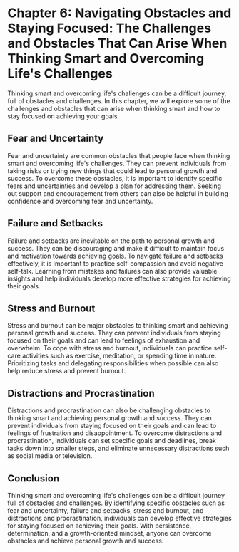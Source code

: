 Chapter 6: Navigating Obstacles and Staying Focused: The Challenges and Obstacles That Can Arise When Thinking Smart and Overcoming Life's Challenges
=====================================================================================================================================================

Thinking smart and overcoming life's challenges can be a difficult journey, full of obstacles and challenges. In this chapter, we will explore some of the challenges and obstacles that can arise when thinking smart and how to stay focused on achieving your goals.

Fear and Uncertainty
--------------------

Fear and uncertainty are common obstacles that people face when thinking smart and overcoming life's challenges. They can prevent individuals from taking risks or trying new things that could lead to personal growth and success. To overcome these obstacles, it is important to identify specific fears and uncertainties and develop a plan for addressing them. Seeking out support and encouragement from others can also be helpful in building confidence and overcoming fear and uncertainty.

Failure and Setbacks
--------------------

Failure and setbacks are inevitable on the path to personal growth and success. They can be discouraging and make it difficult to maintain focus and motivation towards achieving goals. To navigate failure and setbacks effectively, it is important to practice self-compassion and avoid negative self-talk. Learning from mistakes and failures can also provide valuable insights and help individuals develop more effective strategies for achieving their goals.

Stress and Burnout
------------------

Stress and burnout can be major obstacles to thinking smart and achieving personal growth and success. They can prevent individuals from staying focused on their goals and can lead to feelings of exhaustion and overwhelm. To cope with stress and burnout, individuals can practice self-care activities such as exercise, meditation, or spending time in nature. Prioritizing tasks and delegating responsibilities when possible can also help reduce stress and prevent burnout.

Distractions and Procrastination
--------------------------------

Distractions and procrastination can also be challenging obstacles to thinking smart and achieving personal growth and success. They can prevent individuals from staying focused on their goals and can lead to feelings of frustration and disappointment. To overcome distractions and procrastination, individuals can set specific goals and deadlines, break tasks down into smaller steps, and eliminate unnecessary distractions such as social media or television.

Conclusion
----------

Thinking smart and overcoming life's challenges can be a difficult journey full of obstacles and challenges. By identifying specific obstacles such as fear and uncertainty, failure and setbacks, stress and burnout, and distractions and procrastination, individuals can develop effective strategies for staying focused on achieving their goals. With persistence, determination, and a growth-oriented mindset, anyone can overcome obstacles and achieve personal growth and success.

